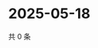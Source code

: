 # 2025-05-18

共 0 条

<!-- BEGIN ZHIHUVIDEO -->
<!-- 最后更新时间 Sun May 18 2025 18:11:06 GMT+0800 (China Standard Time) -->

<!-- END ZHIHUVIDEO -->
